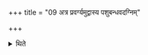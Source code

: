 +++
title = "09 अत्र प्रवर्ग्यमुद्वास्य पशुबन्धवदग्निम्"

+++

<details><summary>थिते</summary>

अत्र प्रवर्ग्यमुद्वास्य पशुबन्धवदग्निं प्रणयति ९
</details>
